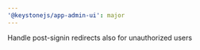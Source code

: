 ```yaml
---
'@keystonejs/app-admin-ui': major
---
```


Handle post-signin redirects also for unauthorized users
